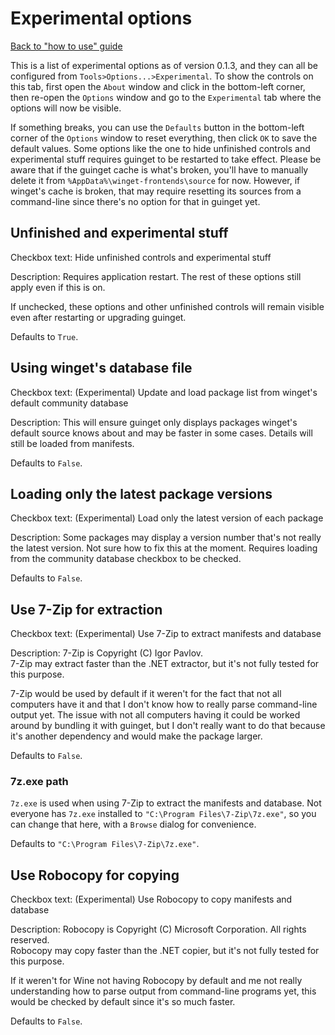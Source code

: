 # Experimental options

[Back to "how to use" guide](How-to-use)

This is a list of experimental options as of version 0.1.3, and they can all be configured from `Tools>Options...>Experimental`. To show the controls on this tab, first open the `About` window and click in the bottom-left corner, then re-open the `Options` window and go to the `Experimental` tab where the options will now be visible.

If something breaks, you can use the `Defaults` button in the bottom-left corner of the `Options` window to reset everything, then click `OK` to save the default values. Some options like the one to hide unfinished controls and experimental stuff requires guinget to be restarted to take effect. Please be aware that if the guinget cache is what's broken, you'll have to manually delete it from `%AppData%\winget-frontends\source` for now. However, if winget's cache is broken, that may require resetting its sources from a command-line since there's no option for that in guinget yet.

## Unfinished and experimental stuff

Checkbox text:
Hide unfinished controls and experimental stuff

Description:
Requires application restart. The rest of these options still apply even if this is on.

If unchecked, these options and other unfinished controls will remain visible even after restarting or upgrading guinget.

Defaults to `True`.

## Using winget's database file

Checkbox text:
(Experimental) Update and load package list from winget's default community database

Description:
This will ensure guinget only displays packages winget's default source knows about and may be faster in some cases. Details will still be loaded from manifests.

Defaults to `False`.

## Loading only the latest package versions

Checkbox text:
(Experimental) Load only the latest version of each package

Description:
Some packages may display a version number that's not really the latest version. Not sure how to fix this at the moment. Requires loading from the community database checkbox to be checked.

Defaults to `False`.

## Use 7-Zip for extraction

Checkbox text:
(Experimental) Use 7-Zip to extract manifests and database

Description:
7-Zip is Copyright (C) Igor Pavlov.<br>
7-Zip may extract faster than the .NET extractor, but it's not fully tested for this purpose.

7-Zip would be used by default if it weren't for the fact that not all computers have it and that I don't know how to really parse command-line output yet. The issue with not all computers having it could be worked around by bundling it with guinget, but I don't really want to do that because it's another dependency and would make the package larger.

Defaults to `False`.

### 7z.exe path

`7z.exe` is used when using 7-Zip to extract the manifests and database. Not everyone has `7z.exe` installed to `"C:\Program Files\7-Zip\7z.exe"`, so you can change that here, with a `Browse` dialog for convenience.

Defaults to `"C:\Program Files\7-Zip\7z.exe"`.

## Use Robocopy for copying

Checkbox text:
(Experimental) Use Robocopy to copy manifests and database

Description:
Robocopy is Copyright (C) Microsoft Corporation. All rights reserved.<br>
Robocopy may copy faster than the .NET copier, but it's not fully tested for this purpose.

If it weren't for Wine not having Robocopy by default and me not really understanding how to parse output from command-line programs yet, this would be checked by default since it's so much faster.

Defaults to `False`.